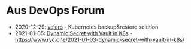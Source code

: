 # Aus DevOps Forum

- 2020-12-29: [velero](20201229-velero) - Kubernetes backup&restore solution
- 2021-01-05: [Dynamic Secret with Vault in K8s](20210105-dynamic-secret-with-vault-in-k8s) - https://www.ryc.one/2021-01-03-dynamic-secret-with-vault-in-k8s/

